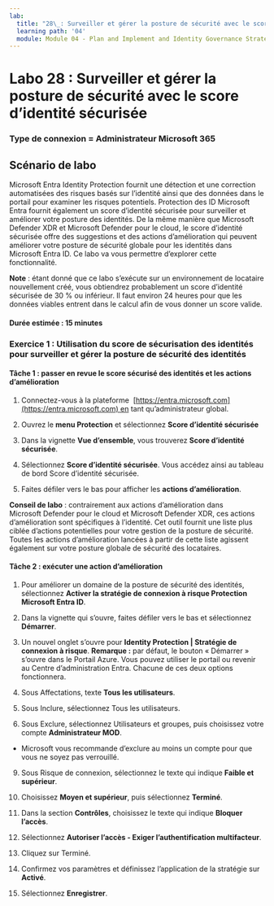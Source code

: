 ```yaml
---
lab:
  title: "28\_: Surveiller et gérer la posture de sécurité avec le score d’identité sécurisée"
  learning path: '04'
  module: Module 04 - Plan and Implement and Identity Governance Strategy
---
```


# Labo 28 : Surveiller et gérer la posture de sécurité avec le score d’identité sécurisée

### Type de connexion = Administrateur Microsoft 365

## Scénario de labo

Microsoft Entra Identity Protection fournit une détection et une correction automatisées des risques basés sur l’identité ainsi que des données dans le portail pour examiner les risques potentiels. Protection des ID Microsoft Entra fournit également un score d’identité sécurisée pour surveiller et améliorer votre posture des identités.  De la même manière que Microsoft Defender XDR et Microsoft Defender pour le cloud, le score d’identité sécurisée offre des suggestions et des actions d’amélioration qui peuvent améliorer votre posture de sécurité globale pour les identités dans Microsoft Entra ID.  Ce labo va vous permettre d’explorer cette fonctionnalité. 

**Note** : étant donné que ce labo s’exécute sur un environnement de locataire nouvellement créé, vous obtiendrez probablement un score d’identité sécurisée de 30 % ou inférieur.  Il faut environ 24 heures pour que les données viables entrent dans le calcul afin de vous donner un score valide.

#### Durée estimée : 15 minutes

### Exercice 1 : Utilisation du score de sécurisation des identités pour surveiller et gérer la posture de sécurité des identités

#### Tâche 1 : passer en revue le score sécurisé des identités et les actions d’amélioration

1. Connectez-vous à la plateforme  [https://entra.microsoft.com](https://entra.microsoft.com) en tant qu’administrateur global.

2. Ouvrez le **menu Protection** et sélectionnez **Score d’identité sécurisée**

3. Dans la vignette **Vue d’ensemble**, vous trouverez **Score d’identité sécurisée**.

4. Sélectionnez **Score d’identité sécurisée**.  Vous accédez ainsi au tableau de bord Score d’identité sécurisée.

5. Faites défiler vers le bas pour afficher les **actions d’amélioration**.

**Conseil de labo** : contrairement aux actions d’amélioration dans Microsoft Defender pour le cloud et Microsoft Defender XDR, ces actions d’amélioration sont spécifiques à l’identité.  Cet outil fournit une liste plus ciblée d’actions potentielles pour votre gestion de la posture de sécurité.  Toutes les actions d’amélioration lancées à partir de cette liste agissent également sur votre posture globale de sécurité des locataires. 

#### Tâche 2 : exécuter une action d’amélioration

1. Pour améliorer un domaine de la posture de sécurité des identités, sélectionnez **Activer la stratégie de connexion à risque Protection Microsoft Entra ID**.

2. Dans la vignette qui s’ouvre, faites défiler vers le bas et sélectionnez **Démarrer**.

3. Un nouvel onglet s’ouvre pour **Identity Protection | Stratégie de connexion à risque**.
 **Remarque :** par défaut, le bouton « Démarrer » s’ouvre dans le Portail Azure. Vous pouvez utiliser le portail ou revenir au Centre d’administration Entra. Chacune de ces deux options fonctionnera.

6. Sous Affectations, texte **Tous les utilisateurs**.

7. Sous Inclure, sélectionnez Tous les utilisateurs.

8. Sous Exclure, sélectionnez Utilisateurs et groupes, puis choisissez votre compte **Administrateur MOD**.

  - Microsoft vous recommande d’exclure au moins un compte pour que vous ne soyez pas verrouillé.

9. Sous Risque de connexion, sélectionnez le texte qui indique **Faible et supérieur**.

10. Choisissez **Moyen et supérieur**, puis sélectionnez **Terminé**.

10. Dans la section **Contrôles**, choisissez le texte qui indique **Bloquer l’accès**.

11. Sélectionnez **Autoriser l’accès - Exiger l’authentification multifacteur**.

11. Cliquez sur Terminé.

14. Confirmez vos paramètres et définissez l’application de la stratégie sur **Activé**.

15. Sélectionnez **Enregistrer**.
